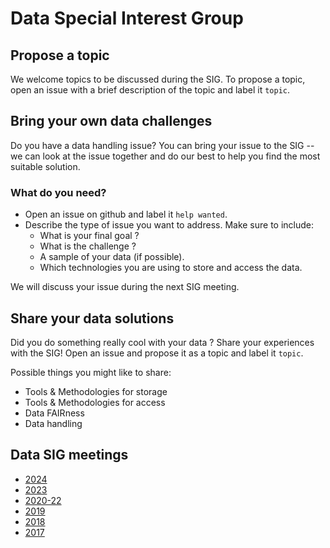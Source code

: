 #  Data Special Interest Group

## Propose a topic

We welcome topics to be discussed during the SIG. To propose a topic, open an issue with a brief description of the topic and label it `topic`.

## Bring your own data challenges

Do you have a data handling issue? You can bring your issue to the SIG -- we can look at the issue together and do our best to help you find the most suitable solution.

### What do you need?

 - Open an issue on github and label it `help wanted`.
 - Describe the type of issue you want to address. Make sure to include:
    - What is your final goal ?
    - What is the challenge ?
    - A sample of your data (if possible).
    - Which technologies you are using to store and access the data.

We will discuss your issue during the next SIG meeting.

## Share your data solutions

Did you do something really cool with your data ? Share your experiences with the SIG! Open an issue and propose it as a topic and label it `topic`. 

Possible things you might like to share:
 - Tools & Methodologies for storage
 - Tools & Methodologies for access
 - Data FAIRness
 - Data handling

## Data SIG meetings

- [2024](https://github.com/nlesc-sigs/data-sig/blob/master/DataSIG-2024.md)
- [2023](https://github.com/nlesc-sigs/data-sig/blob/master/DataSIG-2023.md)
- [2020-22](https://github.com/nlesc-sigs/data-sig/blob/master/DataSIG-20-22.md)
- [2019](https://github.com/nlesc-sigs/data-sig/blob/master/DataSIG-2019.md)
- [2018](https://github.com/nlesc-sigs/data-sig/blob/master/DataSIG-2018.md)
- [2017](https://github.com/nlesc-sigs/data-sig/blob/master/DataSIG-2017.md)

